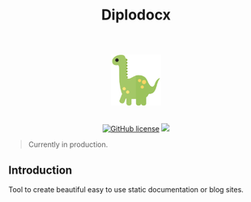 <h1 align="center">
Diplodocx
<br> <br>
<p>
<img src="./static/diplodocus.svg" width="100" >
</p>
</h1>
<p align="center">

</p>

<p align="center">
<a href="https://github.com/Souvikns/diplodocx/blob/main/LICENSE"><img alt="GitHub license" src="https://img.shields.io/github/license/Souvikns/diplodocx"></a>
<a href="https://github.com/Souvikns/diplodocx/pulls">
<img src="https://img.shields.io/badge/PRs-open-green">
</a>
</p>

> Currently in production. 


## Introduction
Tool to create beautiful easy to use static documentation or blog sites. 

